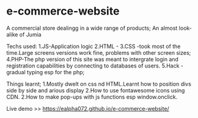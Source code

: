 # e-commerce-website

A commercial store dealingg in a wide range of products;
An almost look-alike of Jumia 

Techs used:
  1.JS-Application logic
  2.HTML -
  3.CSS -took most of the time.Large screens versions work fine, problems with other screen sizes;
  4.PHP-The php version of this site was meant to intergrate login and registration capabilities by connecting to databases of users.
  5.Hack -gradual typing esp for the php;

Things learnt;
  1.Mostly dwelt on css nd HTML.Learnt how to position divs side by side and arious display
  2.How to use fontawesome icons using CDN.
  2.How to make pop-ups with js functions esp window.onclick.
  
 Live demo >> https://ealpha072.github.io/e-commerce-website/
